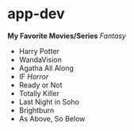 # app-dev
**My Favorite Movies/Series**
*Fantasy*
- Harry Potter
- WandaVision
- Agatha All Along
- IF
*Horror*
- Ready or Not
- Totally Killer
- Last Night in Soho
- Brightburn
- As Above, So Below
